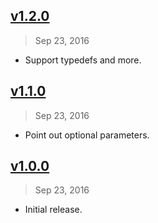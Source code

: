 ## [v1.2.0]
> Sep 23, 2016

- Support typedefs and more.

[v1.2.0]: https://github.com/rstacruz/jsdoc-render-md/compare/v1.1.0...v1.2.0

## [v1.1.0]
> Sep 23, 2016

- Point out optional parameters.

[v1.1.0]: https://github.com/rstacruz/jsdoc-render-md/compare/v1.0.0...v1.1.0

## [v1.0.0]
> Sep 23, 2016

- Initial release.

[v1.0.0]: https://github.com/rstacruz/jsdoc-render-md/tree/v1.0.0

